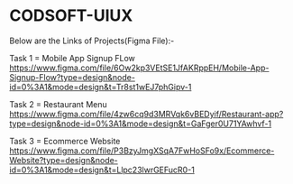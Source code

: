 # CODSOFT-UIUX
Below are the Links of Projects(Figma File):-

Task 1 = Mobile App Signup FLow
https://www.figma.com/file/6Ow2kp3VEtSE1JfAKRppEH/Mobile-App-Signup-Flow?type=design&node-id=0%3A1&mode=design&t=Tr8st1wEJ7phGipv-1

Task 2 = Restaurant Menu
https://www.figma.com/file/4zw6cq9d3MRVqk6vBEDyif/Restaurant-app?type=design&node-id=0%3A1&mode=design&t=GaFger0U71YAwhvf-1

Task 3 = Ecommerce Website
https://www.figma.com/file/P3BzyJmgXSqA7FwHoSFo9x/Ecommerce-Website?type=design&node-id=0%3A1&mode=design&t=Llpc23lwrGEFucR0-1
